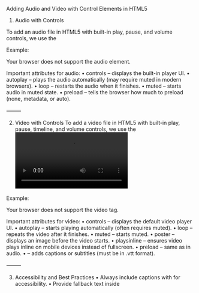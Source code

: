 Adding Audio and Video with Control Elements in HTML5

1. Audio with Controls

To add an audio file in HTML5 with built-in play, pause, and volume controls, we use the <audio> tag along with the controls attribute. The controls attribute tells the browser to display its default audio player interface. Multiple <source> elements can be added so that the browser can choose a format it supports. A fallback text can be included for browsers that do not support HTML5 audio.

Example:

<source src="media/song.mp3" type="audio/mpeg">  
<source src="media/song.ogg" type="audio/ogg">  
Your browser does not support the audio element.  
</audio>

Important attributes for audio:
• controls – displays the built-in player UI.
• autoplay – plays the audio automatically (may require muted in modern browsers).
• loop – restarts the audio when it finishes.
• muted – starts audio in muted state.
• preload – tells the browser how much to preload (none, metadata, or auto).

⸻

2. Video with Controls
   To add a video file in HTML5 with built-in play, pause, timeline, and volume controls, we use the <video> tag with the controls attribute. Multiple <source> elements are provided for better browser compatibility. We can also set the size using width and height and add a poster image using the poster attribute.

Example:

<source src="media/clip.mp4" type="video/mp4">  
<source src="media/clip.webm" type="video/webm">  
<track kind="captions" src="media/clip.en.vtt" srclang="en" label="English" default>  
Your browser does not support the video tag.  
</video>

Important attributes for video:
• controls – displays the default video player UI.
• autoplay – starts playing automatically (often requires muted).
• loop – repeats the video after it finishes.
• muted – starts muted.
• poster – displays an image before the video starts.
• playsinline – ensures video plays inline on mobile devices instead of fullscreen.
• preload – same as in audio.
• <track> – adds captions or subtitles (must be in .vtt format).

⸻

3. Accessibility and Best Practices
   • Always include captions with <track> for accessibility.
   • Provide fallback text inside <audio> and <video> tags for unsupported browsers.
   • Use descriptive file names and correct MIME types in the type attribute (e.g., audio/mpeg for MP3, video/mp4 for MP4).
   • Offer multiple file formats for maximum compatibility across browsers.
   • Keep media file sizes optimized to reduce loading times.
